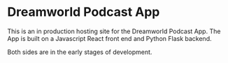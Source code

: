 # Dreamworld Podcast App

This is an in production hosting site for the Dreamworld Podcast App. The App is built on a Javascript React front end and Python Flask backend.

Both sides are in the early stages of development.
